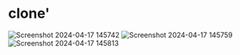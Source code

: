 # clone'
![Screenshot 2024-04-17 145742](https://github.com/waseemeleyan/clone/assets/160539180/5d50f461-311a-4730-a895-61ab6728022a)
![Screenshot 2024-04-17 145759](https://github.com/waseemeleyan/clone/assets/160539180/9f975cbe-71a0-4e29-a503-aa14fcf2b7cc)
![Screenshot 2024-04-17 145813](https://github.com/waseemeleyan/clone/assets/160539180/ee36b2da-fdc0-47a9-a5e6-e54730a99b57)
